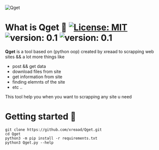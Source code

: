 ![Qget](https://github.com/xreaad/Qget/blob/master/assets/bannerr.png "Qget")

# What is Qget :rocket: [![License: MIT](https://img.shields.io/badge/License-MIT-green.svg)](https://github.com/xreaad/Qget/blob/master/LICENSE)  ![version: 0.1](https://img.shields.io/badge/Version-0.1-yellow.svg)  ![version: 0.1](https://img.shields.io/badge/python-3-blue.svg)
__Qget__ is a tool based on (python oop) created by xreaad to scrapping web sites && a lot more things like 
* post && get data
* download files from site
* get information from site 
* finding elemnts of the site 
* etc .. <br>

This tool help you when you want to scrapping any site u need



# Getting started :mag_right:
```
git clone https://github.com/xreaad/Qget.git
cd Qget
python3 -m pip install -r requirements.txt
python3 Qget.py --help
```



